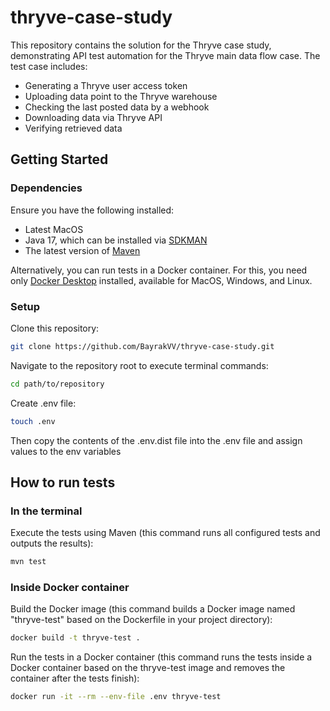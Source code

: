 # thryve-case-study

This repository contains the solution for the Thryve case study, demonstrating API test automation for the Thryve main data flow case. The test case includes:
- Generating a Thryve user access token
- Uploading data point to the Thryve warehouse
- Checking the last posted data by a webhook
- Downloading data via Thryve API
- Verifying retrieved data

## Getting Started

### Dependencies
Ensure you have the following installed:
- Latest MacOS
- Java 17, which can be installed via [SDKMAN](https://sdkman.io/)
- The latest version of [Maven](https://maven.apache.org/install.html)

Alternatively, you can run tests in a Docker container. For this, you need only [Docker Desktop](https://www.docker.com/products/docker-desktop/) installed, available for MacOS, Windows, and Linux.



### Setup
Clone this repository:
```bash
git clone https://github.com/BayrakVV/thryve-case-study.git
```
Navigate to the repository root to execute terminal commands:
```bash
cd path/to/repository
```
Create .env file:
```bash
touch .env
```
Then copy the contents of the .env.dist file into the .env file and assign values to the env variables

## How to run tests

### In the terminal
Execute the tests using Maven (this command runs all configured tests and outputs the results):


```bash
mvn test
```

### Inside Docker container
Build the Docker image (this command builds a Docker image named "thryve-test" based on the Dockerfile in your project directory):
```bash
docker build -t thryve-test .
```
Run the tests in a Docker container (this command runs the tests inside a Docker container based on the thryve-test image and removes the container after the tests finish):
```bash
docker run -it --rm --env-file .env thryve-test
```